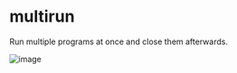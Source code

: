 # multirun
Run multiple programs at once and close them afterwards.


![image](https://github.com/setsumi/multirun/assets/5970554/0c4f925d-8b95-4656-88fb-eaf689af84b7)
